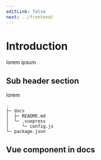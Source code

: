 ```yaml
---
editLink: false
next: ../frontend/
---
```


# Introduction

lorem ipsum

## Sub header section

lorem

```
.
├─ docs
│  ├─ README.md
│  └─ .vuepress
│     └─ config.js
└─ package.json
```

## Vue component in docs
<hello />